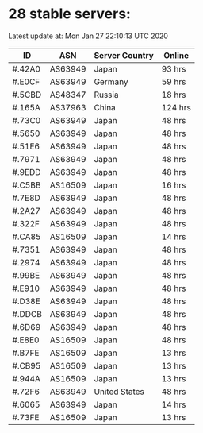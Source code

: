 # 28 stable servers:

Latest update at: Mon Jan 27 22:10:13 UTC 2020

| ID | ASN | Server Country | Online |
| -- | --- | -------------- | ------ |
| #.42A0 | AS63949 | Japan | 93 hrs |
| #.E0CF | AS63949 | Germany | 59 hrs |
| #.5CBD | AS48347 | Russia | 18 hrs |
| #.165A | AS37963 | China | 124 hrs |
| #.73C0 | AS63949 | Japan | 48 hrs |
| #.5650 | AS63949 | Japan | 48 hrs |
| #.51E6 | AS63949 | Japan | 48 hrs |
| #.7971 | AS63949 | Japan | 48 hrs |
| #.9EDD | AS63949 | Japan | 48 hrs |
| #.C5BB | AS16509 | Japan | 16 hrs |
| #.7E8D | AS63949 | Japan | 48 hrs |
| #.2A27 | AS63949 | Japan | 48 hrs |
| #.322F | AS63949 | Japan | 48 hrs |
| #.CA85 | AS16509 | Japan | 14 hrs |
| #.7351 | AS63949 | Japan | 48 hrs |
| #.2974 | AS63949 | Japan | 48 hrs |
| #.99BE | AS63949 | Japan | 48 hrs |
| #.E910 | AS63949 | Japan | 48 hrs |
| #.D38E | AS63949 | Japan | 48 hrs |
| #.DDCB | AS63949 | Japan | 48 hrs |
| #.6D69 | AS63949 | Japan | 48 hrs |
| #.E8E0 | AS16509 | Japan | 48 hrs |
| #.B7FE | AS16509 | Japan | 13 hrs |
| #.CB95 | AS16509 | Japan | 13 hrs |
| #.944A | AS16509 | Japan | 13 hrs |
| #.72F6 | AS63949 | United States | 48 hrs |
| #.6065 | AS63949 | Japan | 14 hrs |
| #.73FE | AS16509 | Japan | 13 hrs |

